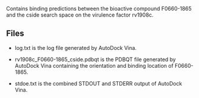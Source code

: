 Contains binding predictions between the bioactive compound F0660-1865 and the cside search space on the virulence factor rv1908c.

## Files

- log.txt is the log file generated by AutoDock Vina.

- rv1908c_F0660-1865_cside.pdbqt is the PDBQT file generated by AutoDock Vina containing the orientation and binding location of F0660-1865.

- stdoe.txt is the combined STDOUT and STDERR output of AutoDock Vina.

